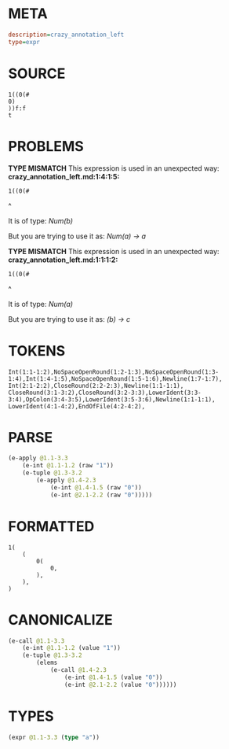 # META
~~~ini
description=crazy_annotation_left
type=expr
~~~
# SOURCE
~~~roc
1((0(#
0)
))f:f
t
~~~
# PROBLEMS
**TYPE MISMATCH**
This expression is used in an unexpected way:
**crazy_annotation_left.md:1:4:1:5:**
```roc
1((0(#
```
   ^

It is of type:
    _Num(b)_

But you are trying to use it as:
    _Num(a) -> a_

**TYPE MISMATCH**
This expression is used in an unexpected way:
**crazy_annotation_left.md:1:1:1:2:**
```roc
1((0(#
```
^

It is of type:
    _Num(a)_

But you are trying to use it as:
    _(b) -> c_

# TOKENS
~~~zig
Int(1:1-1:2),NoSpaceOpenRound(1:2-1:3),NoSpaceOpenRound(1:3-1:4),Int(1:4-1:5),NoSpaceOpenRound(1:5-1:6),Newline(1:7-1:7),
Int(2:1-2:2),CloseRound(2:2-2:3),Newline(1:1-1:1),
CloseRound(3:1-3:2),CloseRound(3:2-3:3),LowerIdent(3:3-3:4),OpColon(3:4-3:5),LowerIdent(3:5-3:6),Newline(1:1-1:1),
LowerIdent(4:1-4:2),EndOfFile(4:2-4:2),
~~~
# PARSE
~~~clojure
(e-apply @1.1-3.3
	(e-int @1.1-1.2 (raw "1"))
	(e-tuple @1.3-3.2
		(e-apply @1.4-2.3
			(e-int @1.4-1.5 (raw "0"))
			(e-int @2.1-2.2 (raw "0")))))
~~~
# FORMATTED
~~~roc
1(
	(
		0(
			0,
		),
	),
)
~~~
# CANONICALIZE
~~~clojure
(e-call @1.1-3.3
	(e-int @1.1-1.2 (value "1"))
	(e-tuple @1.3-3.2
		(elems
			(e-call @1.4-2.3
				(e-int @1.4-1.5 (value "0"))
				(e-int @2.1-2.2 (value "0"))))))
~~~
# TYPES
~~~clojure
(expr @1.1-3.3 (type "a"))
~~~
